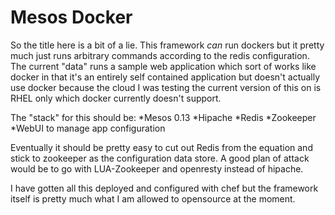 Mesos Docker
============

So the title here is a bit of a lie.   This framework *can* run dockers but it
pretty much just runs arbitrary commands according to the redis
configuration.  The current "data" runs a sample web application which
sort of works like docker in that it's an entirely self contained
application but doesn't actually use docker because the cloud I was
testing the current version of this on is RHEL only which docker currently doesn't support.

The "stack" for this should be:
*Mesos 0.13
*Hipache
*Redis
*Zookeeper
*WebUI to manage app configuration 

Eventually it should be pretty easy to cut out Redis from the equation
and stick to zookeeper as the configuration data store.  A good plan of
attack would be to go with LUA-Zookeeper and openresty instead of
hipache.

I have gotten all this deployed and configured with chef but the
framework itself is pretty much what I am allowed to opensource at the
moment.  
